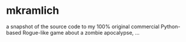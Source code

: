 # mkramlich
a snapshot of the source code to my 100% original commercial Python-based Rogue-like game about a zombie apocalypse, …

